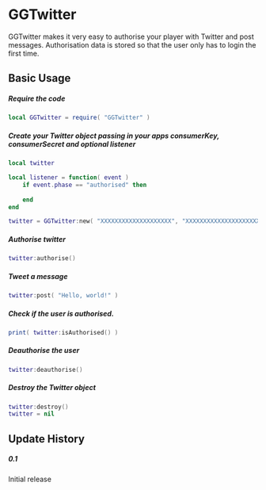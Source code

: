 GGTwitter
============

GGTwitter makes it very easy to authorise your player with Twitter and post messages. 
Authorisation data is stored so that the user only has to login the first time.

Basic Usage
-------------------------

##### Require the code
```lua
local GGTwitter = require( "GGTwitter" )
```

##### Create your Twitter object passing in your apps consumerKey, consumerSecret and optional listener
```lua
local twitter

local listener = function( event )
	if event.phase == "authorised" then
		
	end
end

twitter = GGTwitter:new( "XXXXXXXXXXXXXXXXXXXX", "XXXXXXXXXXXXXXXXXXXXXXXXXXXXXXXXXXXXXXXXX", listener )
```

##### Authorise twitter
```lua
twitter:authorise()
```

##### Tweet a message
```lua
twitter:post( "Hello, world!" )
```

##### Check if the user is authorised.
```lua
print( twitter:isAuthorised() )
```

##### Deauthorise the user
```lua
twitter:deauthorise()
```

##### Destroy the Twitter object
```lua
twitter:destroy()
twitter = nil
```

Update History
-------------------------

##### 0.1
Initial release